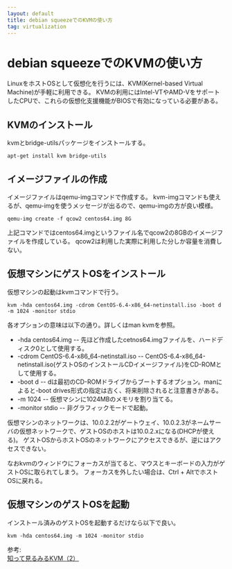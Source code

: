 ```yaml
---
layout: default
title: debian squeezeでのKVMの使い方
tag: virtualization
---
```


# debian squeezeでのKVMの使い方

LinuxをホストOSとして仮想化を行うには、KVM(Kernel-based Virtual Machine)が手軽に利用できる。
KVMの利用にはIntel-VTやAMD-VをサポートしたCPUで、これらの仮想化支援機能がBIOSで有効になっている必要がある。

## KVMのインストール

kvmとbridge-utilsパッケージをインストールする。

    apt-get install kvm bridge-utils

## イメージファイルの作成

イメージファイルはqemu-imgコマンドで作成する。
kvm-imgコマンドも使えるが、qemu-imgを使うメッセージが出るので、qemu-imgの方が良い模様。

    qemu-img create -f qcow2 centos64.img 8G

上記コマンドではcentos64.imgというファイル名でqcow2の8GBのイメージファイルを作成している。
qcow2は利用した実際に利用した分しか容量を消費しない。

## 仮想マシンにゲストOSをインストール

仮想マシンの起動はkvmコマンドで行う。

    kvm -hda centos64.img -cdrom CentOS-6.4-x86_64-netinstall.iso -boot d -m 1024 -monitor stdio

各オプションの意味は以下の通り。詳しくはman kvmを参照。

* -hda centos64.img -- 先ほど作成したcetnos64.imgファイルを、ハードディスク0として使用する。
* -cdrom CentOS-6.4-x86_64-netinstall.iso -- CentOS-6.4-x86_64-netinstall.iso(ゲストOSのインストールCDイメージファイル)をCD-ROMとして使用する。
* -boot d -- dは最初のCD-ROMドライブからブートするオプション。manによると-boot drives形式の指定は古く、将来削除されると注意書きがある。
* -m 1024 -- 仮想マシンに1024MBのメモリを割り当てる。
* -monitor stdio -- 非グラフィックモードで起動。

仮想マシンのネットワークは、10.0.2.2がゲートウェイ、10.0.2.3がネームサーバの仮想ネットワークで、ゲストOSのホストは10.0.2.xになる(DHCPが使える)。
ゲストOSからホストOSのネットワークにアクセスできるが、逆にはアクセスできない。

なおkvmのウィンドウにフォーカスが当てると、マウスとキーボードの入力がゲストOSに取られてしまう。
フォーカスを外したい場合は、Ctrl + AltでホストOSに戻れる。

## 仮想マシンのゲストOSを起動

インストール済みのゲストOSを起動するだけなら以下で良い。

    kvm -hda centos64.img -m 1024 -monitor stdio

参考:  
[知って見るみるKVM（2）](http://www.atmarkit.co.jp/ait/articles/0904/15/news122.html)
